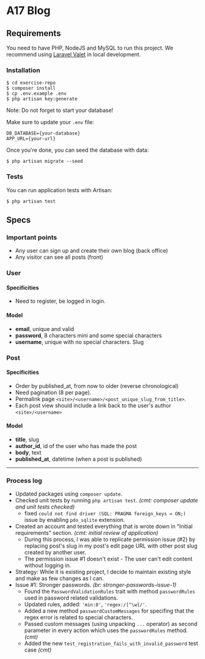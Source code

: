 # A17 Blog

## Requirements

You need to have PHP, NodeJS and MySQL to run this project. We recommend
using [Laravel Valet](https://laravel.com/docs/8.x/valet) in local development.

### Installation

```console
$ cd exercise-repo
$ composer install
$ cp .env.example .env
$ php artisan key:generate
```

Note: Do not forget to start your database!

Make sure to update your `.env` file:

```shell
DB_DATABASE={your-database}
APP_URL={your-url}
```

Once you're done, you can seed the database with data:

```console
$ php artisan migrate --seed
```

### Tests

You can run application tests with Artisan:

```console
$ php artisan test
```

## Specs

### Important points

-   Any user can sign up and create their own blog (back office)
-   Any visitor can see all posts (front)

### User

#### Specificities

-   Need to register, be logged in login.

#### Model

-   **email**, unique and valid
-   **password**, 8 characters mini and some special characters
-   **username**, unique with no special characters. Slug

### Post

#### Specificities

-   Order by published_at, from now to older (reverse chronological)
-   Need pagination (8 per page).
-   Permalink page `<site>/<username>/<post_unique_slug_from_title>`.
-   Each post view should include a link back to the user's author `<site>/<username>`

#### Model

-   **title**, slug
-   **author_id**, id of the user who has made the post
-   **body**, text
-   **published_at**, datetime (when a post is published)

---

### Process log

-   Updated packages using `composer update`.
-   Checked unit tests by running `php artisan test`. _(cmt: composer update and unit tests checked)_
    -   fixed `could not find driver (SQL: PRAGMA foreign_keys = ON;)` issue by enabling `pdo_sqlite` extension.
-   Created an account and tested everything that is wrote down in "Initial requirements" section. _(cmt: initial review of application)_
    -   During this process, I was able to replicate permission issue (#2) by replacing post's slug in my post's edit page URL with other post slug created by another user.
    -   The permission issue #1 doesn't exist - The user can't edit content without logging in.
-   Strategy: While it is existing project, I decide to maintain existing style and make as few changes as I can.
-   Issue #1: Stronger passwords. _(br: stronger-passwords-issue-1)_
    -   Found the `PasswordValidationRules` trait with method `passwordRules` used in password related validations.
    -   Updated rules, added: `'min:8'`, `'regex:/[^\w]/'`.
    -   Added a new method `passwordCustomMessages` for specifing that the regex error is related to special characters.
    -   Passed custom messages (using unpacking `...` operator) as second parameter in every action which uses the `passwordRules` method. _(cmt)_
    -   Added the new `test_registration_fails_with_invalid_password` test case _(cmt)_
